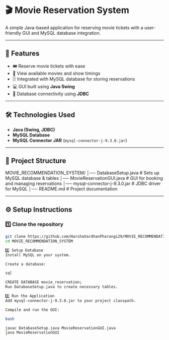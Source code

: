 # 🎬 Movie Reservation System

A simple Java-based application for reserving movie tickets with a user-friendly GUI and MySQL database integration.

---

## 🚀 Features
- 🎟 Reserve movie tickets with ease  
- 📅 View available movies and show timings  
- 🗄 Integrated with MySQL database for storing reservations  
- 💻 GUI built using **Java Swing**  
- 🔗 Database connectivity using **JDBC**  

---

## 🛠️ Technologies Used
- **Java (Swing, JDBC)**  
- **MySQL Database**  
- **MySQL Connector JAR** (`mysql-connector-j-9.3.0.jar`)  

---

## 📂 Project Structure
MOVIE_RECOMMENDATION_SYSTEM/
│── DatabaseSetup.java # Sets up MySQL database & tables
│── MovieReservationGUI.java # GUI for booking and managing reservations
│── mysql-connector-j-9.3.0.jar # JDBC driver for MySQL
│── README.md # Project documentation

---

## ⚙️ Setup Instructions

### 1️⃣ Clone the repository
```bash
git clone https://github.com/HarshaVardhanPharangi29/MOVIE_RECOMMENDATION_SYSTEM.git
cd MOVIE_RECOMMENDATION_SYSTEM

2️⃣ Setup Database
Install MySQL on your system.

Create a database:

sql

CREATE DATABASE movie_reservation;
Run DatabaseSetup.java to create necessary tables.

3️⃣ Run the Application
Add mysql-connector-j-9.3.0.jar to your project classpath.

Compile and run the GUI:

bash

javac DatabaseSetup.java MovieReservationGUI.java
java MovieReservationGUI


